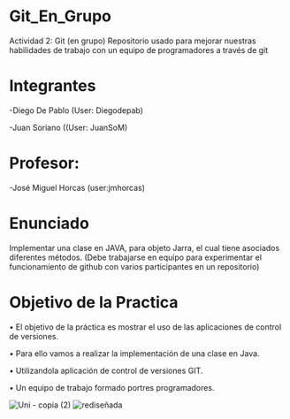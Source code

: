 # Git_En_Grupo

Actividad 2: Git (en grupo) Repositorio usado para mejorar nuestras habilidades de trabajo con un equipo de programadores a través de git
# Integrantes
-Diego De Pablo (User: Diegodepab)

-Juan Soriano ((User: JuanSoM) 

# Profesor: 
-José Miguel Horcas (user:jmhorcas)

# Enunciado
Implementar	una	clase	en	JAVA,	para	objeto Jarra,	el	cual	tiene	asociados	diferentes métodos. (Debe trabajarse en equipo para experimentar el funcionamiento de github con varios participantes en un repositorio)

# Objetivo	de	la	Practica
• El objetivo de la práctica es mostrar el uso de las aplicaciones de control de versiones.

• Para ello vamos a realizar la implementación de una clase en Java.

• Utilizandola aplicación de control de versiones GIT.

• Un equipo de trabajo formado portres programadores.


<p align="center">
  
![Uni - copia (2)](https://github.com/Leonard0black/A/assets/152276929/a999950b-42bd-4e18-abd5-103cb64429b8)         ![rediseñada](https://github.com/Leonard0black/A/assets/152276929/9cc84bff-0d25-4cbf-a374-0b4816eeadc3)
